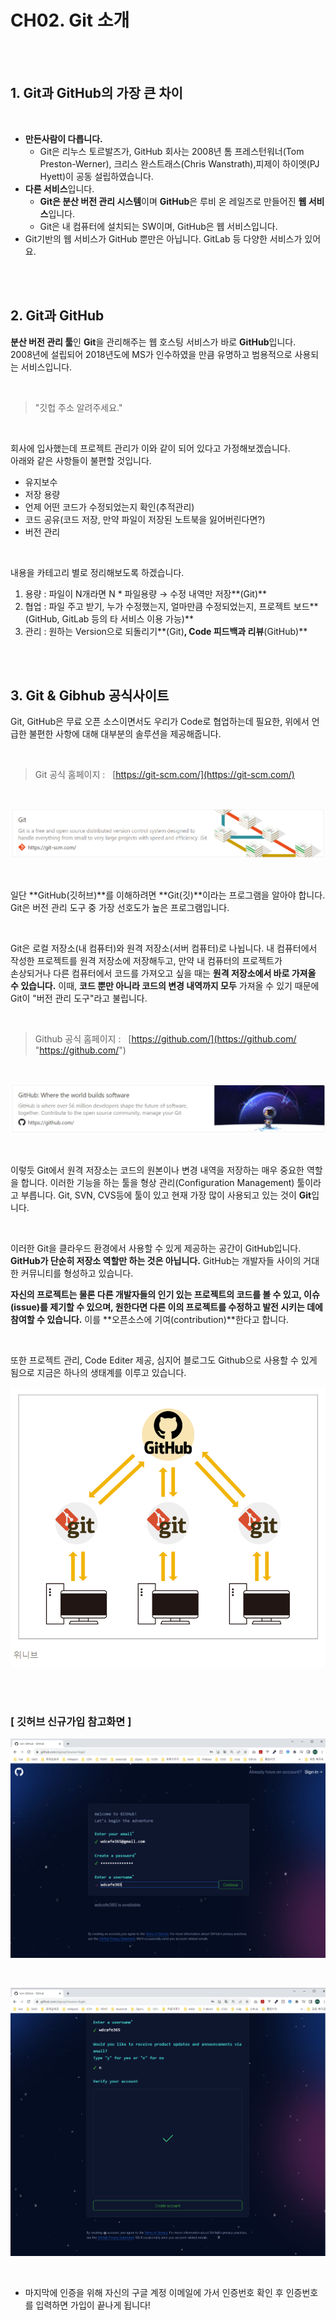 
# CH02. Git 소개

<br>
<br>

## 1. Git과 GitHub의 가장 큰 차이

<br>

- **만든사람이 다릅니다.**
    - Git은 리누스 토르발즈가, GitHub 회사는 2008년 톰 프레스턴워너(Tom Preston-Werner), 크리스 완스트래스(Chris Wanstrath),피제이 하이엣(PJ Hyett)이 공동 설립하였습니다.
- **다른 서비스**입니다.
    - **Git은 분산 버전 관리 시스템**이며 **GitHub**은 루비 온 레일즈로 만들어진 **웹 서비스**입니다.
    - Git은 내 컴퓨터에 설치되는 SW이며, GitHub은 웹 서비스입니다.
- Git기반의 웹 서비스가 GitHub 뿐만은 아닙니다. GitLab 등 다양한 서비스가 있어요.

<br>
<br>  

## 2. Git과 GitHub  

**분산 버전 관리 툴**인 **Git**을 관리해주는 웹 호스팅 서비스가 바로 **GitHub**입니다.   
2008년에 설립되어 2018년도에 MS가 인수하였을 만큼 유명하고 범용적으로 사용되는 서비스입니다.

<br>

> "깃헙 주소 알려주세요."

<br>

회사에 입사했는데 프로젝트 관리가 이와 같이 되어 있다고 가정해보겠습니다.  
아래와 같은 사항들이 불편할 것입니다.  
  

- 유지보수
- 저장 용량
- 언제 어떤 코드가 수정되었는지 확인(추적관리)
- 코드 공유(코드 저장, 만약 파일이 저장된 노트북을 잃어버린다면?)
- 버전 관리

<br>

내용을 카테고리 별로 정리해보도록 하겠습니다.  
  

1. 용량 : 파일이 N개라면 N \* 파일용량 → 수정 내역만 저장\*\*(Git)\*\*
2. 협업 : 파일 주고 받기, 누가 수정했는지, 얼마만큼 수정되었는지, 프로젝트 보드\*\*(GitHub, GitLab 등의 타 서비스 이용 가능)\*\*
3. 관리 : 원하는 Version으로 되돌리기\*\*(Git)**, Code 피드백과 리뷰**(GitHub)\*\*

<br>
<br>

## 3. Git & Gibhub 공식사이트
  

Git, GitHub은 무료 오픈 소스이면서도 우리가 Code로 협업하는데 필요한, 위에서 언급한 불편한 사항에 대해 대부분의 솔루션을 제공해줍니다.

<br>

> Git 공식 홈페이지 :   [https://git-scm.com/](https://git-scm.com/)  

<br>

![](Files/image.png)  

<br>

일단 \*\*GitHub(깃허브)\*\*를 이해하려면 \*\*Git(깃)\*\*이라는 프로그램을 알아야 합니다. Git은 버전 관리 도구 중 가장 선호도가 높은 프로그램입니다.

<br>

Git은 로컬 저장소(내 컴퓨터)와 원격 저장소(서버 컴퓨터)로 나뉩니다. 내 컴퓨터에서 작성한 프로젝트를 원격 저장소에 저장해두고, 만약 내 컴퓨터의 프로젝트가  
손상되거나 다른 컴퓨터에서 코드를 가져오고 싶을 때는 **원격 저장소에서 바로 가져올 수 있습니다.** 이때, **코드 뿐만 아니라 코드의 변경 내역까지 모두** 가져올 수 있기 때문에  
Git이 "버전 관리 도구"라고 불립니다.

<br>

> Github 공식 홈페이지 :   [https://github.com/](https://github.com/ "https://github.com/")  

<br>

![](Files/image%202.png)  

<br>  

이렇듯 Git에서 원격 저장소는 코드의 원본이나 변경 내역을 저장하는 매우 중요한 역할을 합니다. 이러한 기능을 하는 툴을 형상 관리(Configuration Management) 툴이라고 부릅니다. Git, SVN, CVS등에 툴이 있고 현재 가장 많이 사용되고 있는 것이 **Git**입니다.

<br>

이러한 Git을 클라우드 환경에서 사용할 수 있게 제공하는 공간이 GitHub입니다. **GitHub가 단순히 저장소 역할만 하는 것은 아닙니다.** GitHub는 개발자들 사이의 거대한 커뮤니티를 형성하고 있습니다. 

**자신의 프로젝트는 물론 다른 개발자들의 인기 있는 프로젝트의 코드를 볼 수 있고, 이슈(issue)를 제기할 수 있으며, 원한다면 다른 이의 프로젝트를 수정하고 발전 시키는 데에 참여할 수 있습니다.** 이를 \*\*오픈소스에 기여(contribution)\*\*한다고 합니다.

<br>

또한 프로젝트 관리, Code Editer 제공, 심지어 블로그도 Github으로 사용할 수 있게 됨으로 지금은 하나의 생태계를 이루고 있습니다.
  

![](Files/image%203.png)  

<br>
<br>  

### \[ 깃허브 신규가입 참고화면 \]
  

![](Files/image%204.png)  

<br>

![](Files/image%205.png)  

<br>

- 마지막에 인증을 위해 자신의 구글 계정 이메일에 가서 인증번호 확인 후 인증번호를 입력하면 가입이 끝나게 됩니다!